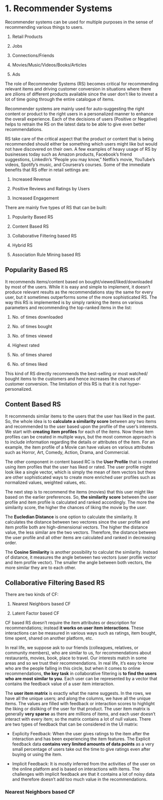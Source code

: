 # 1. Recommender Systems

Recommender systems can be used for multiple purposes in the sense of
recommending various things to users.

1. Retail Products

2. Jobs

3. Connections/Friends

4. Movies/Music/Videos/Books/Articles

5. Ads

The role of Recommender Systems (RS) becomes critical for recommending relevant items and
driving customer conversion in situations where there are zilions of different products available since the user don’t like to invest a lot of time going through the entire catalogue of items.
     
Recommender systems are mainly used for auto-suggesting the right
content or product to the right users in a personalized manner to enhance
the overall experience. Each of the decisions of users (Positive or Negative) helps to retrain the
RS on the latest data to be able to give even better recommendations.   

RS take care of the critical
aspect that the product or content that is being recommended should either
be something which users might like but would not have discovered on their
own. A few examples of heavy usage of RS by
businesses today such as Amazon products, Facebook’s friend suggestions,
LinkedIn’s “People you may know,” Netflix’s movie, YouTube’s videos,
Spotify’s music, and Coursera’s courses. Some of the immediate benefits that RS offer in retail settings are:

1. Increased Revenue

2. Positive Reviews and Ratings by Users

3. Increased Engagement

There are mainly five types of RS that can be built:

1. Popularity Based RS

2. Content Based RS

3. Collaborative Filtering based RS

4. Hybrid RS

5. Association Rule Mining based RS

## Popularity Based RS

It recommends items/content based on bought/viewed/liked/downloaded by most of the users. While it is easy and simple to implement, it doesn’t produce relevant results as the recommendations stay the same for every user, but it sometimes outperforms some of the more sophisticated RS. The way this RS is implemented is by simply ranking the items on various parameters and recommending the top-ranked items in the list:

1. No. of times downloaded

2. No. of times bought

3. No. of times viewed

4. Highest rated

5. No. of times shared

6. No. of times liked

This kind of RS directly recommends the best-selling or most watched/
bought items to the customers and hence increases the chances of
customer conversion. The limitation of this RS is that it is not hyper-personalized.

## Content Based RS

It recommends similar items to the users that the user has liked in the past.  So, the whole idea is to **calculate a similarity score**
between any two items and recommended to the user based upon the profile of the user’s interests. We start with **creating item profiles** for each of the items. Now these item profiles can be created in multiple ways, but the most common approach is to include information regarding the details or attributes of the item. For an example, the item profile of a Movie can have values on various attributes such as Horror, Art, Comedy, Action, Drama, and Commercial.

The other component in content based RC is the **User Profile** that is created using item profiles that the user has liked or rated. The user profile might look like a single vector, which is simply the mean of item vectors but there are other sophisticated ways to create more enriched user profiles such as normalized values, weighted values, etc. 

The next step is to recommend the items (movies) that this user might like based on the earlier preferences. So, **the similarity score** between the user profile and item profile is calculated and ranked accordingly. The more the similarity score, the higher the chances of liking the movie by the user.

The **Eucledian Distance** is one option to calculate the similarity. It calculates the distance between two vectores since the user profile and item profile both are high-dimensional vectors. The higher the distance value, the less similar are the two vectors. Therefore, the distance between the user profile and all other items
are calculated and ranked in decreasing order.

The **Cosine Similarity** is another possibility to calculat the similarity. Instead of distance, it measures the angle
between two vectors (user profile vector and item profile vector). The smaller the angle between both vectors, the more similar they are to each other.

## Collaborative Filtering Based RS

There are two kinds of CF:

1. Nearest Neighbors based CF

2. Latent Factor based CF

CF based RS doesn’t require the item attributes or description for
recommendations; instead **it works on user item interactions**. These
interactions can be measured in various ways such as ratings, item bought, time spent, shared on another platform, etc.

In real life, we suppose ask to our friends (colleagues, relatives, or community members), who are similar to us, for recommendations about restaurants, movies, book, place to travel. Our interests match in some areas and so we trust their recommendations. In real life, it’s easy to know who are the people falling in this circle, but when it comes to online recommendations, **the key task** in collaborative filtering is **to find the users who are most similar to you**. Each user can be represented by a vector that contains the feedback value of a user item interaction.

The **user item matrix** is exactly what the name suggests. In the rows, we
have all the unique users; and along the columns, we have all the unique
items. The values are filled with feedback or interaction scores to highlight
the liking or disliking of the user for that product. The user item matrix is generally **very sparse** as
there are millions of items, and each user doesn’t interact with every
item; so the matrix contains a lot of null values. There are two types of feedback that can be
considered in the UI matrix:

- Explicity Feedback: When the user gives ratings to the item
after the interaction and has been experiencing the item features. The Explicit feedback data **contains very limited amounts of data
points** as a very small percentage of users take out the time to give ratings even after buying or using the item. 

- Implicit Feedback: It is mostly inferred from the activities of the user on the online platform and is based on interactions with items. The challenges with implicit feedback are that it contains a lot of noisy data and
therefore doesn’t add too much value in the recommendations.

### Nearest Neighbors based CF









